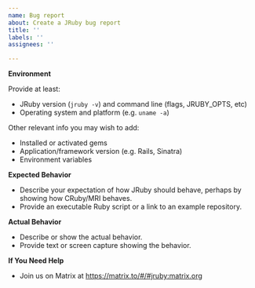```yaml
---
name: Bug report
about: Create a JRuby bug report
title: ''
labels: ''
assignees: ''

---
```


**Environment**
  
Provide at least:
* JRuby version (`jruby -v`) and command line (flags, JRUBY_OPTS, etc)
* Operating system and platform (e.g. `uname -a`)

Other relevant info you may wish to add:
* Installed or activated gems
* Application/framework version (e.g. Rails, Sinatra)
* Environment variables

**Expected Behavior**

* Describe your expectation of how JRuby should behave, perhaps by showing how CRuby/MRI behaves.
* Provide an executable Ruby script or a link to an example repository.

**Actual Behavior**

* Describe or show the actual behavior.
* Provide text or screen capture showing the behavior.

**If You Need Help**

* Join us on Matrix at https://matrix.to/#/#jruby:matrix.org
